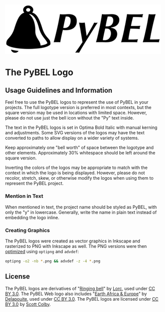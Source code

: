 ![PyBEL Logotype](PyBEL-logotype-1024.png)

# The PyBEL Logo

## Usage Guidelines and Information
Feel free to use the PyBEL logos to represent the use of PyBEL in your projects. The full logotype version is preferred in most contexts, but the square version may be used in locations with limited space. However, please do not use just the bell icon without the "Py" text inside.

The text in the PyBEL logos is set in Optima Bold Italic with manual kerning and adjustments. Some SVG versions of the logos may have the text converted to paths to allow display on a wider variety of systems.

Keep approximately one "bell worth" of space between the logotype and other elements. Approximately 30% whitespace should be left around the square version.

Inverting the colors of the logos may be appropriate to match with the context in which the logo is being displayed. However, please do not recolor, stretch, skew, or otherwise modify the logos when using them to represent the PyBEL project.

### Mention in Text

When mentioned in text, the project name should be styled as PyBEL, with only the "y" in lowercase. Generally, write the name in plain text instead of embedding the logo inline.

### Creating Graphics

The PyBEL logos were created as vector graphics in Inkscape and rasterized to PNG with Inkscape as well. The PNG versions were then [optimized](https://blog.codinghorror.com/zopfli-optimization-literally-free-bandwidth/) using `optipng` and `advdef`:
```sh
optipng -o2 -nb *.png && advdef -z -4 *.png
```

## License
The PyBEL logos are derivatives of "[Ringing bell](http://game-icons.net/lorc/originals/ringing-bell.html)" by [Lorc](https://lorcblog.blogspot.com/), used under [CC BY 3.0](http://creativecommons.org/licenses/by/3.0).
The PyBEL Web logo also includes "[Earth Africa & Europe](http://game-icons.net/delapouite/originals/earth-africa-europe.html)" by [Delapouite](http://delapouite.com/), used under [CC BY 3.0](http://creativecommons.org/licenses/by/3.0).
The PyBEL logos are licensed under [CC BY 3.0](http://creativecommons.org/licenses/by/3.0/) by [Scott Colby](https://github.com/scolby33).
